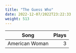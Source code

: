 ```yaml
---
title: "The Guess Who"
date: 2022-12-07/2022T23:22:33
weight: 513
---
```




 Song | Plays 
----- | -----:
American Woman | 3
